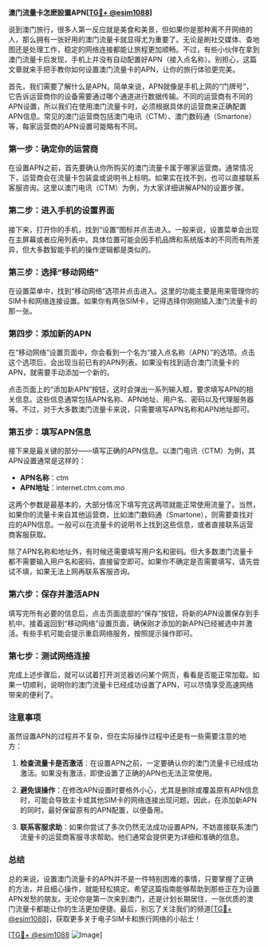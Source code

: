 **澳门流量卡怎麽設置APN[[TG💪+ @esim1088](https://t.me/s/esim1088)]**

说到澳门旅行，很多人第一反应就是美食和美景，但如果你是那种离不开网络的人，那么拥有一张好用的澳门流量卡就显得尤为重要了。无论是刷社交媒体、查地图还是处理工作，稳定的网络连接都能让旅程更加顺畅。不过，有些小伙伴在拿到澳门流量卡后发现，手机上并没有自动配置好APN（接入点名称）。别担心，这篇文章就来手把手教你如何设置澳门流量卡的APN，让你的旅行体验更完美。

首先，我们需要了解什么是APN。简单来说，APN就像是手机上网的“门牌号”，它告诉运营商你的设备需要通过哪个通道进行数据传输。不同的运营商有不同的APN设置，所以我们在使用澳门流量卡时，必须根据具体的运营商来正确配置APN信息。常见的澳门运营商包括澳门电讯（CTM）、澳门数码通（Smartone）等，每家运营商的APN设置可能略有不同。

### 第一步：确定你的运营商

在设置APN之前，首先要确认你所购买的澳门流量卡属于哪家运营商。通常情况下，运营商会在流量卡包装盒或说明书上标明。如果实在找不到，也可以直接联系客服咨询。这里以澳门电讯（CTM）为例，为大家详细讲解APN的设置步骤。

### 第二步：进入手机的设置界面

接下来，打开你的手机，找到“设置”图标并点击进入。一般来说，设置菜单会出现在主屏幕或者应用列表中。具体位置可能会因手机品牌和系统版本的不同而有所差异，但大多数智能手机的操作逻辑都是类似的。

### 第三步：选择“移动网络”

在设置菜单中，找到“移动网络”选项并点击进入。这里的功能主要是用来管理你的SIM卡和网络连接设置。如果你有两张SIM卡，记得选择你刚刚插入澳门流量卡的那一张。

### 第四步：添加新的APN

在“移动网络”设置页面中，你会看到一个名为“接入点名称（APN）”的选项。点击这个选项后，会出现当前已有的APN列表。如果没有找到适合澳门流量卡的APN，就需要手动添加一个新的。

点击页面上的“添加新APN”按钮，这时会弹出一系列输入框，要求填写APN的相关信息。这些信息通常包括APN名称、APN地址、用户名、密码以及代理服务器等。不过，对于大多数澳门流量卡来说，只需要填写APN名称和APN地址即可。

### 第五步：填写APN信息

接下来是最关键的部分——填写正确的APN信息。以澳门电讯（CTM）为例，其APN设置通常是这样的：

- **APN名称**：ctm
- **APN地址**：internet.ctm.com.mo

这两个参数是最基本的，大部分情况下填写完这两项就能正常使用流量了。当然，如果你的流量卡来自其他运营商，比如澳门数码通（Smartone），则需要查找对应的APN信息。一般可以在流量卡的说明书上找到这些信息，或者直接联系运营商客服获取。

除了APN名称和地址外，有时候还需要填写用户名和密码。但大多数澳门流量卡都不需要输入用户名和密码，直接留空即可。如果你不确定是否需要填写，请先尝试不填，如果无法上网再联系客服咨询。

### 第六步：保存并激活APN

填写完所有必要的信息后，点击页面底部的“保存”按钮，将新的APN设置保存到手机中。接着返回到“移动网络”设置页面，确保刚才添加的新APN已经被选中并激活。有些手机可能会提示重启网络服务，按照提示操作即可。

### 第七步：测试网络连接

完成上述步骤后，就可以试着打开浏览器访问某个网页，看看是否能正常加载。如果一切顺利，说明你的澳门流量卡已经成功设置了APN，可以尽情享受高速网络带来的便利了。

### 注意事项

虽然设置APN的过程并不复杂，但在实际操作过程中还是有一些需要注意的地方：

1. **检查流量卡是否激活**：在设置APN之前，一定要确认你的澳门流量卡已经成功激活。如果没有激活，即使设置了正确的APN也无法正常使用。
   
2. **避免误操作**：在修改APN设置时要格外小心，尤其是删除或覆盖原有APN信息时，可能会导致主卡或其他SIM卡的网络连接出现问题。因此，在添加新APN的同时，最好保留原有的APN配置，以便备用。

3. **联系客服求助**：如果你尝试了多次仍然无法成功设置APN，不妨直接联系澳门流量卡的运营商客服寻求帮助。他们通常会提供更为详细和准确的信息。

### 总结

总的来说，设置澳门流量卡的APN并不是一件特别困难的事情，只要掌握了正确的方法，并且细心操作，就能轻松搞定。希望这篇指南能够帮助到那些正在为设置APN发愁的朋友。无论你是第一次来到澳门，还是计划长期居住，一张优质的澳门流量卡都能让你的生活更加便捷。最后，别忘了关注我们的频道[[TG💪+ @esim1088](https://t.me/s/esim1088)]，获取更多关于电子SIM卡和旅行网络的小贴士！

[[TG💪+ @esim1088](https://t.me/s/esim1088) ![Image](https://i.postimg.cc/4NQfJmqS/Snipaste-2025-05-13-00-14-12.png)]